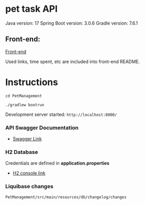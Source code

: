 # pet task API

Java version: 17
Spring Boot version: 3.0.6
Gradle version: 7.6.1

## Front-end:

[Front-end](https://github.com/lingtregetter/pets)

Used links, time spent, etc are included into front-end README.

# Instructions

```
cd PetManagement
```

```
./gradlew bootrun
```

Development server started: `http://localhost:8000/`

### API Swagger Documentation

- [Swagger Link](http://localhost:8000/swagger-ui/index.html)

### H2 Database

Credentials are defined in **application.properties**

- [H2 console link](http://localhost:8000/h2-console/)

### Liquibase changes

`PetManagement/src/main/resources/db/changelog/changes`
